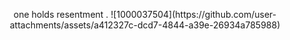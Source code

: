 <p align="center">
 one holds resentment . ![1000037504](https://github.com/user-attachments/assets/a412327c-dcd7-4844-a39e-26934a785988)
<p></p>

